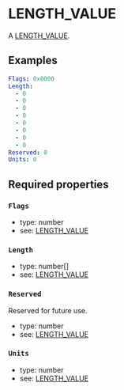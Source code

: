 <!--
   Copyright 2023 HCL America, Inc.

   Licensed under the Apache License, Version 2.0 (the "License"); you may not
   use this file except in compliance with the License. You may obtain a copy of
   the License at

       http://www.apache.org/licenses/LICENSE-2.0

   Unless required by applicable law or agreed to in writing, software
   distributed under the License is distributed on an "AS IS" BASIS, WITHOUT
   WARRANTIES OR CONDITIONS OF ANY KIND, either express or implied. See the
   License for the specific language governing permissions and limitations under
   the License.
-->

# LENGTH_VALUE

A
[LENGTH_VALUE](https://opensource.hcltechsw.com/domino-c-api-docs/reference/Data/LENGTH_VALUE/).

## Examples
```yaml
Flags: 0x0000
Length:
  - 0
  - 0
  - 0
  - 0
  - 0
  - 0
  - 0
  - 0
Reserved: 0
Units: 0
```

## Required properties

### `Flags`
* type: number
* see:
[LENGTH_VALUE](https://opensource.hcltechsw.com/domino-c-api-docs/reference/Data/LENGTH_VALUE/)

### `Length`
* type: number[]
* see:
[LENGTH_VALUE](https://opensource.hcltechsw.com/domino-c-api-docs/reference/Data/LENGTH_VALUE/)

### `Reserved`
Reserved for future use.
* type: number
* see:
[LENGTH_VALUE](https://opensource.hcltechsw.com/domino-c-api-docs/reference/Data/LENGTH_VALUE/)

### `Units`
* type: number
* see:
[LENGTH_VALUE](https://opensource.hcltechsw.com/domino-c-api-docs/reference/Data/LENGTH_VALUE/)
